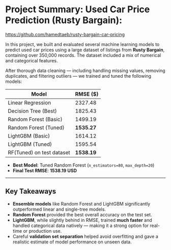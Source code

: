 # Project Summary: Used Car Price Prediction (Rusty Bargain):
https://github.com/hamedtaeb/rusty-bargain-car-pricing

In this project, we built and evaluated several machine learning models to predict used car prices using a large dataset of listings from **Rusty Bargain**, containing over 350,000 records. The dataset included a mix of numerical and categorical features.

After thorough data cleaning — including handling missing values, removing duplicates, and filtering outliers — we trained and tuned the following models:


| Model                   |  RMSE ($)          | 
|------------------------|---------------------|
| Linear Regression       | 2327.48             |
| Decision Tree (Best)    | 1825.43             | 
| Random Forest (Basic)   | 1499.19             |
| Random Forest (Tuned)   | **1535.27**         | 
| LightGBM (Basic)        | 1614.12             | 
| LightGBM (Tuned)        | 1595.54             | 
| RF(Tuned) on test dataset| **1538.19**     | 



-  **Best Model**: Tuned Random Forest (`n_estimators=80`, `max_depth=20`)  
-  **Final Test RMSE**: **1538.19 USD**

---

## Key Takeaways

- **Ensemble models** like Random Forest and LightGBM significantly outperformed linear and single-tree models.
- **Random Forest** provided the best overall accuracy on the test set.
- **LightGBM**, while slightly behind in RMSE, trained **much faster** and handled categorical data natively — making it a strong option for real-time or production use.
- Careful **validation set separation** helped avoid overfitting and gave a realistic estimate of model performance on unseen data.
